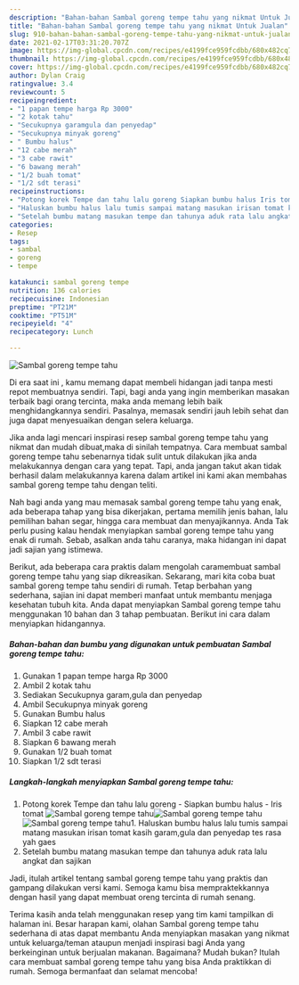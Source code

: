 ```yaml
---
description: "Bahan-bahan Sambal goreng tempe tahu yang nikmat Untuk Jualan"
title: "Bahan-bahan Sambal goreng tempe tahu yang nikmat Untuk Jualan"
slug: 910-bahan-bahan-sambal-goreng-tempe-tahu-yang-nikmat-untuk-jualan
date: 2021-02-17T03:31:20.707Z
image: https://img-global.cpcdn.com/recipes/e4199fce959fcdbb/680x482cq70/sambal-goreng-tempe-tahu-foto-resep-utama.jpg
thumbnail: https://img-global.cpcdn.com/recipes/e4199fce959fcdbb/680x482cq70/sambal-goreng-tempe-tahu-foto-resep-utama.jpg
cover: https://img-global.cpcdn.com/recipes/e4199fce959fcdbb/680x482cq70/sambal-goreng-tempe-tahu-foto-resep-utama.jpg
author: Dylan Craig
ratingvalue: 3.4
reviewcount: 5
recipeingredient:
- "1 papan tempe harga Rp 3000"
- "2 kotak tahu"
- "Secukupnya garamgula dan penyedap"
- "Secukupnya minyak goreng"
- " Bumbu halus"
- "12 cabe merah"
- "3 cabe rawit"
- "6 bawang merah"
- "1/2 buah tomat"
- "1/2 sdt terasi"
recipeinstructions:
- "Potong korek Tempe dan tahu lalu goreng Siapkan bumbu halus Iris tomat"
- "Haluskan bumbu halus lalu tumis sampai matang masukan irisan tomat kasih garam,gula dan penyedap tes rasa yah gaes"
- "Setelah bumbu matang masukan tempe dan tahunya aduk rata lalu angkat dan sajikan"
categories:
- Resep
tags:
- sambal
- goreng
- tempe

katakunci: sambal goreng tempe 
nutrition: 136 calories
recipecuisine: Indonesian
preptime: "PT21M"
cooktime: "PT51M"
recipeyield: "4"
recipecategory: Lunch

---
```



![Sambal goreng tempe tahu](https://img-global.cpcdn.com/recipes/e4199fce959fcdbb/680x482cq70/sambal-goreng-tempe-tahu-foto-resep-utama.jpg)

Di era  saat ini , kamu memang dapat membeli hidangan jadi tanpa mesti repot membuatnya sendiri. Tapi, bagi anda yang ingin memberikan masakan terbaik bagi orang tercinta, maka anda memang lebih baik menghidangkannya sendiri. Pasalnya, memasak sendiri jauh lebih sehat dan juga dapat menyesuaikan dengan selera keluarga.

Jika anda lagi mencari inspirasi resep sambal goreng tempe tahu yang nikmat dan mudah dibuat,maka di sinilah tempatnya. Cara membuat sambal goreng tempe tahu  sebenarnya tidak sulit untuk dilakukan jika anda melakukannya dengan cara yang tepat. Tapi, anda jangan takut akan tidak berhasil dalam melakukannya 
karena dalam artikel ini kami akan membahas sambal goreng tempe tahu dengan teliti.  



Nah bagi anda yang mau memasak sambal goreng tempe tahu yang enak, ada beberapa tahap yang bisa dikerjakan, pertama memilih jenis bahan, lalu pemilihan bahan segar, hingga cara membuat dan menyajikannya. Anda Tak perlu pusing kalau hendak menyiapkan sambal goreng tempe tahu yang enak di rumah. Sebab, asalkan anda  tahu caranya, maka hidangan ini dapat jadi sajian yang istimewa.

Berikut, ada beberapa cara praktis  dalam mengolah caramembuat sambal goreng tempe tahu yang siap dikreasikan. Sekarang, mari kita coba buat sambal goreng tempe tahu sendiri di rumah. Tetap berbahan yang sederhana, sajian ini dapat memberi manfaat untuk membantu menjaga kesehatan tubuh kita. Anda dapat menyiapkan Sambal goreng tempe tahu menggunakan 10 bahan dan 3 tahap pembuatan. Berikut ini cara dalam menyiapkan hidangannya.

<!--inarticleads1-->

##### Bahan-bahan dan bumbu yang digunakan untuk pembuatan Sambal goreng tempe tahu:

1. Gunakan 1 papan tempe harga Rp 3000
1. Ambil 2 kotak tahu
1. Sediakan Secukupnya garam,gula dan penyedap
1. Ambil Secukupnya minyak goreng
1. Gunakan  Bumbu halus
1. Siapkan 12 cabe merah
1. Ambil 3 cabe rawit
1. Siapkan 6 bawang merah
1. Gunakan 1/2 buah tomat
1. Siapkan 1/2 sdt terasi




<!--inarticleads2-->

##### Langkah-langkah menyiapkan Sambal goreng tempe tahu:

1. Potong korek Tempe dan tahu lalu goreng - Siapkan bumbu halus - Iris tomat
<img src="https://img-global.cpcdn.com/steps/973517b28809d0eb/160x128cq70/sambal-goreng-tempe-tahu-langkah-memasak-1-foto.jpg" alt="Sambal goreng tempe tahu"><img src="https://img-global.cpcdn.com/steps/7a8808518777042b/160x128cq70/sambal-goreng-tempe-tahu-langkah-memasak-1-foto.jpg" alt="Sambal goreng tempe tahu"><img src="https://img-global.cpcdn.com/steps/90bbf037fbb52386/160x128cq70/sambal-goreng-tempe-tahu-langkah-memasak-1-foto.jpg" alt="Sambal goreng tempe tahu">1. Haluskan bumbu halus lalu tumis sampai matang masukan irisan tomat kasih garam,gula dan penyedap tes rasa yah gaes
1. Setelah bumbu matang masukan tempe dan tahunya aduk rata lalu angkat dan sajikan




Jadi, itulah artikel tentang  sambal goreng tempe tahu  yang praktis dan gampang dilakukan versi kami. Semoga kamu bisa mempraktekkannya dengan hasil yang dapat membuat oreng tercinta di rumah senang. 

Terima kasih anda telah menggunakan resep yang tim kami tampilkan di halaman ini. Besar harapan kami, olahan  Sambal goreng tempe tahu sederhana di atas dapat membantu Anda menyiapkan masakan yang nikmat untuk keluarga/teman ataupun menjadi inspirasi bagi Anda yang berkeinginan untuk berjualan makanan. Bagaimana? Mudah bukan? Itulah cara membuat sambal goreng tempe tahu yang bisa Anda praktikkan di rumah. Semoga bermanfaat dan selamat mencoba!

